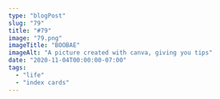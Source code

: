 ```yaml
---
type: "blogPost"
slug: "79"
title: "#79"
image: "79.png"
imageTitle: "BOOBAE"
imageAlt: "A picture created with canva, giving you tips"
date: "2020-11-04T00:00:00-07:00"
tags:
  - "life"
  - "index cards"
---
```

